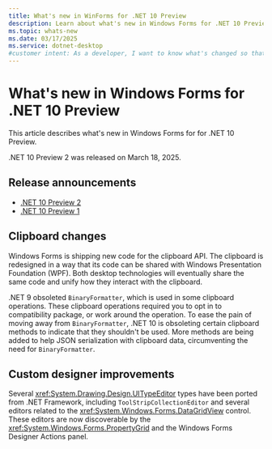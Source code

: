 ```yaml
---
title: What's new in WinForms for .NET 10 Preview
description: Learn about what's new in Windows Forms for .NET 10 Preview. New versions of Windows Forms are released yearly with .NET.
ms.topic: whats-new
ms.date: 03/17/2025
ms.service: dotnet-desktop
#customer intent: As a developer, I want to know what's changed so that I can remain up-to-date.
---
```


# What's new in Windows Forms for .NET 10 Preview

This article describes what's new in Windows Forms for for .NET 10 Preview.

.NET 10 Preview 2 was released on March 18, 2025.

## Release announcements

- [.NET 10 Preview 2](https://aka.ms/dotnet/10/preview2)
- [.NET 10 Preview 1](https://aka.ms/dotnet/10/preview1)

## Clipboard changes

Windows Forms is shipping new code for the clipboard API. The clipboard is redesigned in a way that its code can be shared with Windows Presentation Foundation (WPF). Both desktop technologies will eventually share the same code and unify how they interact with the clipboard.

.NET 9 obsoleted `BinaryFormatter`, which is used in some clipboard operations. These clipboard operations required you to opt in to compatibility package, or work around the operation. To ease the pain of moving away from `BinaryFormatter`, .NET 10 is obsoleting certain clipboard methods to indicate that they shouldn't be used. More methods are being added to help JSON serialization with clipboard data, circumventing the need for `BinaryFormatter`.

## Custom designer improvements

Several <xref:System.Drawing.Design.UITypeEditor> types have been ported from .NET Framework, including `ToolStripCollectionEditor` and several editors related to the <xref:System.Windows.Forms.DataGridView> control. These editors are now discoverable by the <xref:System.Windows.Forms.PropertyGrid> and the Windows Forms Designer Actions panel.
